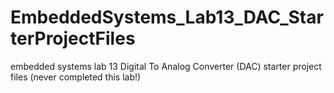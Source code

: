 EmbeddedSystems_Lab13_DAC_StarterProjectFiles
=============================================

embedded systems lab 13 Digital To Analog Converter (DAC) starter project files (never completed this lab!)
